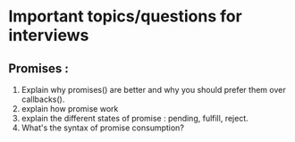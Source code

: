 # Important topics/questions for interviews

## Promises :

1. Explain why promises() are better and why you should prefer them over callbacks().
2. explain how promise work
3. explain the different states of promise : pending, fulfill, reject.
4. What's the syntax of promise consumption?
